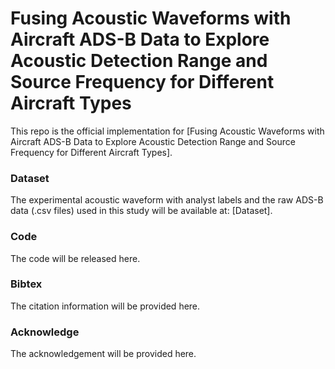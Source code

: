 # Fusing Acoustic Waveforms with Aircraft ADS-B Data to Explore Acoustic Detection Range and Source Frequency for Different Aircraft Types

This repo is the official implementation for [Fusing Acoustic Waveforms with Aircraft ADS-B Data to Explore Acoustic Detection Range and Source Frequency for Different Aircraft Types].

### Dataset
The experimental acoustic waveform with analyst labels and the raw ADS-B data (.csv files) used in this study will be available at: [Dataset]. 

### Code
The code will be released here. 

### Bibtex
The citation information will be provided here. 

### Acknowledge
The acknowledgement will be provided here. 
